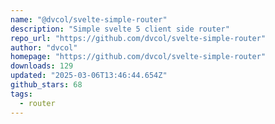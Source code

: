 ```yaml
---
name: "@dvcol/svelte-simple-router"
description: "Simple svelte 5 client side router"
repo_url: "https://github.com/dvcol/svelte-simple-router"
author: "dvcol"
homepage: "https://github.com/dvcol/svelte-simple-router"
downloads: 129
updated: "2025-03-06T13:46:44.654Z"
github_stars: 68
tags: 
  - router
---
```

